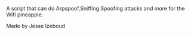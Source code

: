 A script that can do Arpspoof,Sniffing.Spoofing attacks and  more for the Wifi pineapple.

Made by Jesse Izeboud